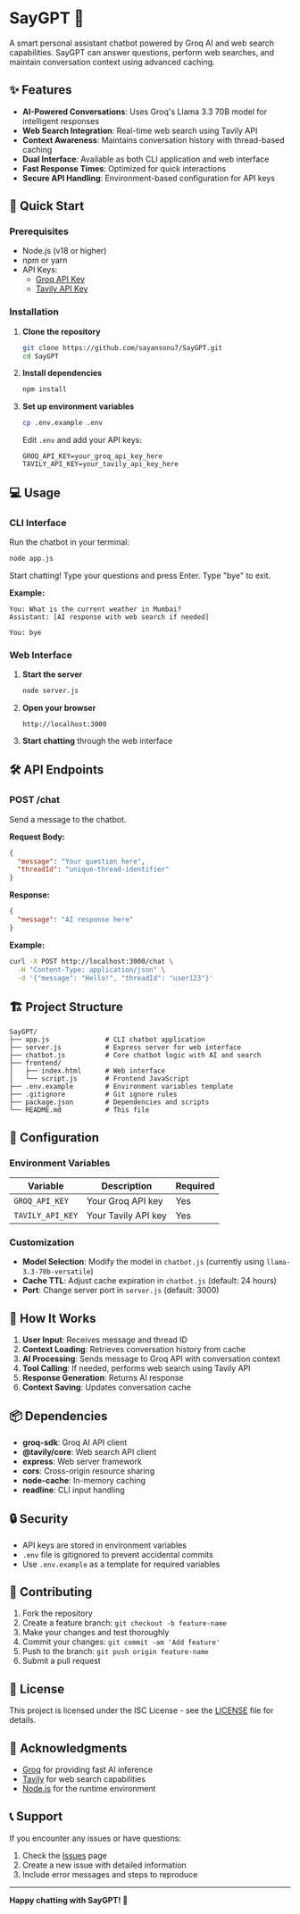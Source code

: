 # SayGPT 🤖

A smart personal assistant chatbot powered by Groq AI and web search capabilities. SayGPT can answer questions, perform web searches, and maintain conversation context using advanced caching.

## ✨ Features

- **AI-Powered Conversations**: Uses Groq's Llama 3.3 70B model for intelligent responses
- **Web Search Integration**: Real-time web search using Tavily API
- **Context Awareness**: Maintains conversation history with thread-based caching
- **Dual Interface**: Available as both CLI application and web interface
- **Fast Response Times**: Optimized for quick interactions
- **Secure API Handling**: Environment-based configuration for API keys

## 🚀 Quick Start

### Prerequisites

- Node.js (v18 or higher)
- npm or yarn
- API Keys:
  - [Groq API Key](https://console.groq.com/)
  - [Tavily API Key](https://tavily.com/)

### Installation

1. **Clone the repository**
   ```bash
   git clone https://github.com/sayansonu7/SayGPT.git
   cd SayGPT
   ```

2. **Install dependencies**
   ```bash
   npm install
   ```

3. **Set up environment variables**
   ```bash
   cp .env.example .env
   ```

   Edit `.env` and add your API keys:
   ```env
   GROQ_API_KEY=your_groq_api_key_here
   TAVILY_API_KEY=your_tavily_api_key_here
   ```

## 💻 Usage

### CLI Interface

Run the chatbot in your terminal:

```bash
node app.js
```

Start chatting! Type your questions and press Enter. Type "bye" to exit.

**Example:**
```
You: What is the current weather in Mumbai?
Assistant: [AI response with web search if needed]

You: bye
```

### Web Interface

1. **Start the server**
   ```bash
   node server.js
   ```

2. **Open your browser**
   ```
   http://localhost:3000
   ```

3. **Start chatting** through the web interface

## 🛠️ API Endpoints

### POST /chat
Send a message to the chatbot.

**Request Body:**
```json
{
  "message": "Your question here",
  "threadId": "unique-thread-identifier"
}
```

**Response:**
```json
{
  "message": "AI response here"
}
```

**Example:**
```bash
curl -X POST http://localhost:3000/chat \
  -H "Content-Type: application/json" \
  -d '{"message": "Hello!", "threadId": "user123"}'
```

## 🏗️ Project Structure

```
SayGPT/
├── app.js              # CLI chatbot application
├── server.js           # Express server for web interface
├── chatbot.js          # Core chatbot logic with AI and search
├── frontend/
│   ├── index.html      # Web interface
│   └── script.js       # Frontend JavaScript
├── .env.example        # Environment variables template
├── .gitignore          # Git ignore rules
├── package.json        # Dependencies and scripts
└── README.md           # This file
```

## 🔧 Configuration

### Environment Variables

| Variable | Description | Required |
|----------|-------------|----------|
| `GROQ_API_KEY` | Your Groq API key | Yes |
| `TAVILY_API_KEY` | Your Tavily API key | Yes |

### Customization

- **Model Selection**: Modify the model in `chatbot.js` (currently using `llama-3.3-70b-versatile`)
- **Cache TTL**: Adjust cache expiration in `chatbot.js` (default: 24 hours)
- **Port**: Change server port in `server.js` (default: 3000)

## 🤝 How It Works

1. **User Input**: Receives message and thread ID
2. **Context Loading**: Retrieves conversation history from cache
3. **AI Processing**: Sends message to Groq API with conversation context
4. **Tool Calling**: If needed, performs web search using Tavily API
5. **Response Generation**: Returns AI response
6. **Context Saving**: Updates conversation cache

## 📦 Dependencies

- **groq-sdk**: Groq AI API client
- **@tavily/core**: Web search API client
- **express**: Web server framework
- **cors**: Cross-origin resource sharing
- **node-cache**: In-memory caching
- **readline**: CLI input handling

## 🔒 Security

- API keys are stored in environment variables
- `.env` file is gitignored to prevent accidental commits
- Use `.env.example` as a template for required variables

## 🤝 Contributing

1. Fork the repository
2. Create a feature branch: `git checkout -b feature-name`
3. Make your changes and test thoroughly
4. Commit your changes: `git commit -am 'Add feature'`
5. Push to the branch: `git push origin feature-name`
6. Submit a pull request

## 📄 License

This project is licensed under the ISC License - see the [LICENSE](LICENSE) file for details.

## 🙏 Acknowledgments

- [Groq](https://groq.com/) for providing fast AI inference
- [Tavily](https://tavily.com/) for web search capabilities
- [Node.js](https://nodejs.org/) for the runtime environment

## 📞 Support

If you encounter any issues or have questions:

1. Check the [Issues](https://github.com/sayansonu7/SayGPT/issues) page
2. Create a new issue with detailed information
3. Include error messages and steps to reproduce

---

**Happy chatting with SayGPT! 🚀**